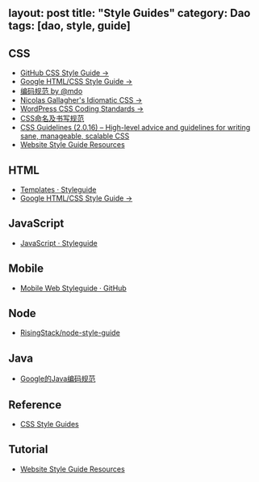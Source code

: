 layout: post
title: "Style Guides"
category: Dao
tags: [dao, style, guide]
--- 

## CSS

- [GitHub CSS Style Guide →](https://github.com/styleguide/css)
- [Google HTML/CSS Style Guide →](http://google-styleguide.googlecode.com/svn/trunk/htmlcssguide.xml)
- [编码规范 by @mdo](http://codeguide.bootcss.com/)
- [Nicolas Gallagher's Idiomatic CSS →](https://github.com/necolas/idiomatic-css)
- [WordPress CSS Coding Standards →](http://make.wordpress.org/core/handbook/coding-standards/css/)
- [CSS命名及书写规范](http://www.admin10000.com/document/23.html)
- [CSS Guidelines (2.0.16) – High-level advice and guidelines for writing sane, manageable, scalable CSS](http://cssguidelin.es)
- [Website Style Guide Resources](http://styleguides.io/)

## HTML

- [Templates · Styleguide](https://github.com/styleguide/templates)
- [Google HTML/CSS Style Guide →](http://google-styleguide.googlecode.com/svn/trunk/htmlcssguide.xml)

## JavaScript

- [JavaScript · Styleguide](https://github.com/styleguide/javascript)

## Mobile

- [Mobile Web Styleguide · GitHub](https://github.com/styleguide/mobile)

## Node

- [RisingStack/node-style-guide](https://github.com/RisingStack/node-style-guide)

## Java

- [Google的Java编码规范](http://www.infoq.com/cn/news/2014/02/google-java-coding-standards)

## Reference

- [CSS Style Guides](http://css-tricks.com/css-style-guides/)

## Tutorial

- [Website Style Guide Resources](http://styleguides.io/)

